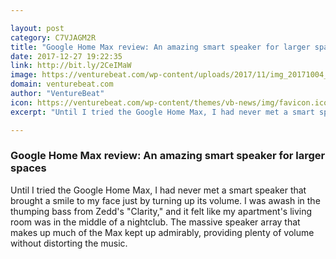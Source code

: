 ```yaml
---

layout: post
category: C7VJAGM2R
title: "Google Home Max review: An amazing smart speaker for larger spaces"
date: 2017-12-27 19:22:35
link: http://bit.ly/2CeIMaW
image: https://venturebeat.com/wp-content/uploads/2017/11/img_20171004_120259.jpg?fit=780%2C585&strip=all
domain: venturebeat.com
author: "VentureBeat"
icon: https://venturebeat.com/wp-content/themes/vb-news/img/favicon.ico
excerpt: "Until I tried the Google Home Max, I had never met a smart speaker that brought a smile to my face just by turning up its volume. I was awash in the thumping bass from Zedd's \"Clarity,\" and it felt like my apartment's living room was in the middle of a nightclub. The massive speaker array that makes up much of the Max kept up admirably, providing plenty of volume without distorting the music."

---
```


### Google Home Max review: An amazing smart speaker for larger spaces

Until I tried the Google Home Max, I had never met a smart speaker that brought a smile to my face just by turning up its volume. I was awash in the thumping bass from Zedd's "Clarity," and it felt like my apartment's living room was in the middle of a nightclub. The massive speaker array that makes up much of the Max kept up admirably, providing plenty of volume without distorting the music.